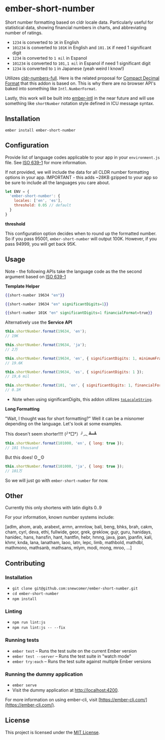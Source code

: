 ember-short-number
==============================================================================

Short number formatting based on cldr locale data.  Particularly useful for statistical data, showing financial numbers in charts, and abbreviating number of ratings.

- `1234` is converted to `1K` in English
- `101234` is converted to `101K` in English and `101.1K` if need 1 significant digit
- `1234` is converted to `1 mil` in Espanol
- `101234` is converted to `101,1 mil` in Espanol if need 1 significant digit
- `1234` is converted to `1` in Japanese (yeah weird I know!)

Utilizes [cldr-numbers-full](https://github.com/unicode-cldr/cldr-numbers-full). Here is the related proposal for [Compact Decimal Format](https://github.com/tc39/ecma402/issues/37) that this addon is based on.  This is why there are no browser API's baked into something like `Intl.NumberFormat`.

Lastly, this work will be built into [ember-intl](https://github.com/ember-intl/ember-intl) in the near future and will use something like `shortNumber` notation style defined in ICU message syntax.

Installation
------------------------------------------------------------------------------

```
ember install ember-short-number
```

Configuration
------------------------------------------------------------------------------
Provide list of language codes applicable to your app in your `environment.js` file.  See [ISO 639-1](http://www.loc.gov/standards/iso639-2/php/code_list.php) for more information.

If not provided, we will include the data for all CLDR number formatting options in your app.  IMPORTANT - this adds ~28KB gzipped to your app so be sure to include all the languages you care about.

```js
let ENV = {
  'ember-short-number': {
    locales: ['en', 'es'],
    threshold: 0.05 // default
  }
}
```

**threshold**

This configuration option decides when to round up the formatted number.  So if you pass 95001, `ember-short-number` will output 100K.  However, if you pass 94999, you will get back 95K.

Usage
------------------------------------------------------------------------------
Note - the following APIs take the language code as the the second argument based on [ISO 639-1](http://www.loc.gov/standards/iso639-2/php/code_list.php)

**Template Helper**

```hbs
{{short-number 19634 "en"}}
```

```hbs
{{short-number 19634 "en" significantDigits=1}}
```

```hbs
{{short-number 101K "en" significantDigits=1 financialFormat=true}}
```

Alternatively use the **Service API**

```js
this.shortNumber.format(19634, 'en');
// 19K
```

```js
this.shortNumber.format(19634, 'ja');
// 2万
```

```js
this.shortNumber.format(19634, 'en', { significantDigits: 1, minimumFractionDigits: 1, maximumFractionDigits: 2 });
// 19.6K
```

```js
this.shortNumber.format(19634, 'es', { significantDigits: 1 });
// 19,6 mil
```

```js
this.shortNumber.format(101, 'en', { significantDigits: 1, financialFormat: true });
// 0.1M
```

* Note when using significantDigits, this addon utilizes [`toLocaleString`](https://developer.mozilla.org/en-US/docs/Web/JavaScript/Reference/Global_Objects/Number/toLocaleString).


**Long Formatting**

"Wait, I thought was for short formatting?" Well it can be a misnomer depending on the language.  Let's look at some examples.

This doesn't seem shorter!!!! (╯°□°）╯︵ ┻━┻
```js
this.shortNumber.format(101000, 'en', { long: true });
// 101 thousand
```

But this does! ʘ‿ʘ
```js
this.shortNumber.format(101000, 'ja', { long: true });
// 101万
```

So we will just go with `ember-short-number` for now.


Other
------------------------------------------------------------------------------
Currently this only shortens with latin digits 0..9

For your information, known number systems include:

[adlm, ahom, arab, arabext, armn, armnlow, bali, beng, bhks, brah,
 cakm, cham, cyrl, deva, ethi, fullwide, geor, grek, greklow, gujr,
 guru, hanidays, hanidec, hans, hansfin, hant, hantfin, hebr, hmng,
 java, jpan, jpanfin, kali, khmr, knda, lana, lanatham, laoo, latn,
 lepc, limb, mathbold, mathdbl, mathmono, mathsanb, mathsans, mlym,
 modi, mong, mroo, ...]


Contributing
------------------------------------------------------------------------------

### Installation

* `git clone git@github.com:snewcomer/ember-short-number.git`
* `cd ember-short-number`
* `npm install`

### Linting

* `npm run lint:js`
* `npm run lint:js -- --fix`

### Running tests

* `ember test` – Runs the test suite on the current Ember version
* `ember test --server` – Runs the test suite in "watch mode"
* `ember try:each` – Runs the test suite against multiple Ember versions

### Running the dummy application

* `ember serve`
* Visit the dummy application at [http://localhost:4200](http://localhost:4200).

For more information on using ember-cli, visit [https://ember-cli.com/](https://ember-cli.com/).

License
------------------------------------------------------------------------------

This project is licensed under the [MIT License](LICENSE.md).
